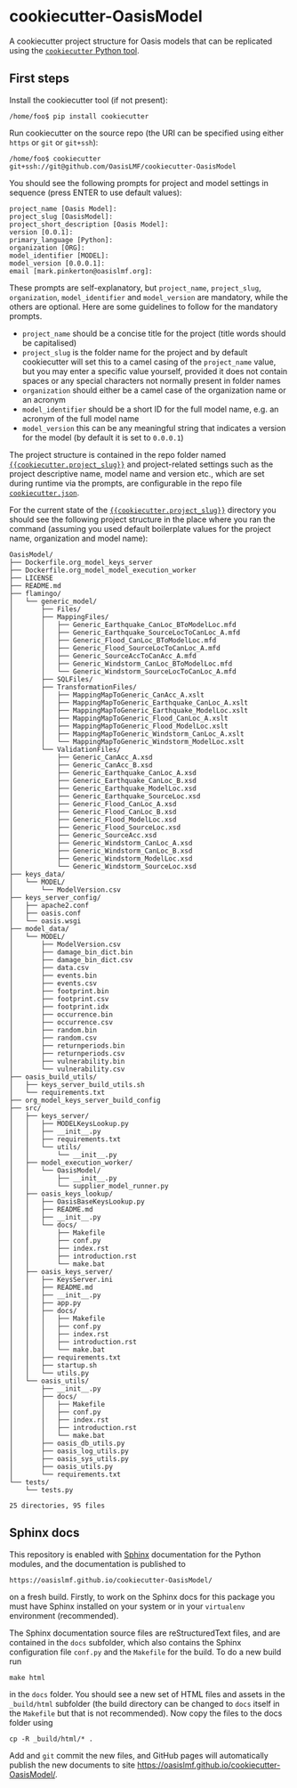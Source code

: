 # cookiecutter-OasisModel
A cookiecutter project structure for Oasis models that can be replicated using the <a href="https://pypi.python.org/pypi/cookiecutter" target="_blank">`cookiecutter` Python tool</a>.

## First steps

Install the cookiecutter tool (if not present):

    /home/foo$ pip install cookiecutter
    
Run cookiecutter on the source repo (the URI can be specified using either `https` or `git` or `git+ssh`):

    /home/foo$ cookiecutter git+ssh://git@github.com/OasisLMF/cookiecutter-OasisModel

You should see the following prompts for project and model settings in sequence (press ENTER to use default values):
    
    project_name [Oasis Model]:
    project_slug [OasisModel]: 
    project_short_description [Oasis Model]:
    version [0.0.1]: 
    primary_language [Python]: 
    organization [ORG]:
    model_identifier [MODEL]:
    model_version [0.0.0.1]: 
    email [mark.pinkerton@oasislmf.org]: 

These prompts are self-explanatory, but `project_name`, `project_slug`, `organization`, `model_identifier` and `model_version` are mandatory, while the others are optional. Here are some guidelines to follow for the mandatory prompts.

* `project_name` should be a concise title for the project (title words should be capitalised)
* `project_slug` is the folder name for the project and by default cookiecutter will set this to a camel casing of the `project_name` value, but you may enter a specific value yourself, provided it does not contain spaces or any special characters not normally present in folder names
* `organization` should either be a camel case of the organization name or an acronym
* `model_identifier` should be a short ID for the full model name, e.g. an acronym of the full model name
* `model_version` this can be any meaningful string that indicates a version for the model (by default it is set to `0.0.0.1`)

The project structure is contained in the repo folder named <a href="https://github.com/OasisLMF/cookiecutter-OasisModel/tree/master/%7B%7Bcookiecutter.project_slug%7D%7D" target="_blank">`{{cookiecutter.project_slug}}`</a> and project-related settings such as the project descriptive name, model name and version etc., which are set during runtime via the prompts, are configurable in the repo file <a href="https://github.com/OasisLMF/cookiecutter-OasisModel/blob/master/cookiecutter.json" target="_blank">`cookiecutter.json`</a>.

For the current state of the <a href="https://github.com/OasisLMF/cookiecutter-OasisModel/tree/master/%7B%7Bcookiecutter.project_slug%7D%7D" target="_blank">`{{cookiecutter.project_slug}}`</a> directory you should see the following project structure in the place where you ran the command (assuming you used default boilerplate values for the project name, organization and model name):

    OasisModel/
    ├── Dockerfile.org_model_keys_server
    ├── Dockerfile.org_model_model_execution_worker
    ├── LICENSE
    ├── README.md
    ├── flamingo/
    │   └── generic_model/
    │       ├── Files/
    │       ├── MappingFiles/
    │       │   ├── Generic_Earthquake_CanLoc_BToModelLoc.mfd
    │       │   ├── Generic_Earthquake_SourceLocToCanLoc_A.mfd
    │       │   ├── Generic_Flood_CanLoc_BToModelLoc.mfd
    │       │   ├── Generic_Flood_SourceLocToCanLoc_A.mfd
    │       │   ├── Generic_SourceAccToCanAcc_A.mfd
    │       │   ├── Generic_Windstorm_CanLoc_BToModelLoc.mfd
    │       │   └── Generic_Windstorm_SourceLocToCanLoc_A.mfd
    │       ├── SQLFiles/
    │       ├── TransformationFiles/
    │       │   ├── MappingMapToGeneric_CanAcc_A.xslt
    │       │   ├── MappingMapToGeneric_Earthquake_CanLoc_A.xslt
    │       │   ├── MappingMapToGeneric_Earthquake_ModelLoc.xslt
    │       │   ├── MappingMapToGeneric_Flood_CanLoc_A.xslt
    │       │   ├── MappingMapToGeneric_Flood_ModelLoc.xslt
    │       │   ├── MappingMapToGeneric_Windstorm_CanLoc_A.xslt
    │       │   └── MappingMapToGeneric_Windstorm_ModelLoc.xslt
    │       └── ValidationFiles/
    │           ├── Generic_CanAcc_A.xsd
    │           ├── Generic_CanAcc_B.xsd
    │           ├── Generic_Earthquake_CanLoc_A.xsd
    │           ├── Generic_Earthquake_CanLoc_B.xsd
    │           ├── Generic_Earthquake_ModelLoc.xsd
    │           ├── Generic_Earthquake_SourceLoc.xsd
    │           ├── Generic_Flood_CanLoc_A.xsd
    │           ├── Generic_Flood_CanLoc_B.xsd
    │           ├── Generic_Flood_ModelLoc.xsd
    │           ├── Generic_Flood_SourceLoc.xsd
    │           ├── Generic_SourceAcc.xsd
    │           ├── Generic_Windstorm_CanLoc_A.xsd
    │           ├── Generic_Windstorm_CanLoc_B.xsd
    │           ├── Generic_Windstorm_ModelLoc.xsd
    │           └── Generic_Windstorm_SourceLoc.xsd
    ├── keys_data/
    │   └── MODEL/
    │       └── ModelVersion.csv
    ├── keys_server_config/
    │   ├── apache2.conf
    │   ├── oasis.conf
    │   └── oasis.wsgi
    ├── model_data/
    │   └── MODEL/
    │       ├── ModelVersion.csv
    │       ├── damage_bin_dict.bin
    │       ├── damage_bin_dict.csv
    │       ├── data.csv
    │       ├── events.bin
    │       ├── events.csv
    │       ├── footprint.bin
    │       ├── footprint.csv
    │       ├── footprint.idx
    │       ├── occurrence.bin
    │       ├── occurrence.csv
    │       ├── random.bin
    │       ├── random.csv
    │       ├── returnperiods.bin
    │       ├── returnperiods.csv
    │       ├── vulnerability.bin
    │       └── vulnerability.csv
    ├── oasis_build_utils/
    │   ├── keys_server_build_utils.sh
    │   └── requirements.txt
    ├── org_model_keys_server_build_config
    ├── src/
    │   ├── keys_server/
    │   │   ├── MODELKeysLookup.py
    │   │   ├── __init__.py
    │   │   ├── requirements.txt
    │   │   └── utils/
    │   │       └── __init__.py
    │   ├── model_execution_worker/
    │   │   └── OasisModel/
    │   │       ├── __init__.py
    │   │       └── supplier_model_runner.py
    │   ├── oasis_keys_lookup/
    │   │   ├── OasisBaseKeysLookup.py
    │   │   ├── README.md
    │   │   ├── __init__.py
    │   │   └── docs/
    │   │       ├── Makefile
    │   │       ├── conf.py
    │   │       ├── index.rst
    │   │       ├── introduction.rst
    │   │       └── make.bat
    │   ├── oasis_keys_server/
    │   │   ├── KeysServer.ini
    │   │   ├── README.md
    │   │   ├── __init__.py
    │   │   ├── app.py
    │   │   ├── docs/
    │   │   │   ├── Makefile
    │   │   │   ├── conf.py
    │   │   │   ├── index.rst
    │   │   │   ├── introduction.rst
    │   │   │   └── make.bat
    │   │   ├── requirements.txt
    │   │   ├── startup.sh
    │   │   └── utils.py
    │   └── oasis_utils/
    │       ├── __init__.py
    │       ├── docs/
    │       │   ├── Makefile
    │       │   ├── conf.py
    │       │   ├── index.rst
    │       │   ├── introduction.rst
    │       │   └── make.bat
    │       ├── oasis_db_utils.py
    │       ├── oasis_log_utils.py
    │       ├── oasis_sys_utils.py
    │       ├── oasis_utils.py
    │       └── requirements.txt
    └── tests/
        └── tests.py

    25 directories, 95 files


## Sphinx docs

This repository is enabled with <a href="https://pypi.python.org/pypi/Sphinx" target="_blank">Sphinx</a> documentation for the Python modules, and the documentation is published to

    https://oasislmf.github.io/cookiecutter-OasisModel/

on a fresh build. Firstly, to work on the Sphinx docs for this package you must have Sphinx installed on your system or in your `virtualenv` environment (recommended).

The Sphinx documentation source files are reStructuredText files, and are contained in the `docs` subfolder, which also contains the Sphinx configuration file `conf.py` and the `Makefile` for the build. To do a new build run

    make html

in the `docs` folder. You should see a new set of HTML files and assets in the `_build/html` subfolder (the build directory can be changed to `docs` itself in the `Makefile` but that is not recommended). Now copy the files to the docs folder using

    cp -R _build/html/* .

Add and `git` commit the new files, and GitHub pages will automatically  publish the new documents to site https://oasislmf.github.io/cookiecutter-OasisModel/.
